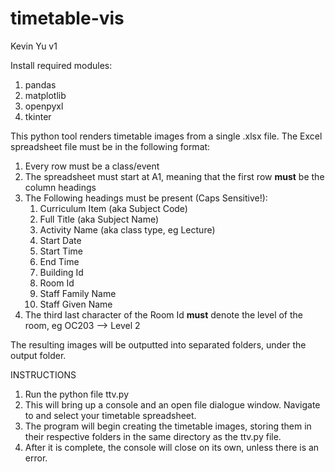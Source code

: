 # timetable-vis
Kevin Yu v1

Install required modules:
1. pandas
2. matplotlib
3. openpyxl
4. tkinter

This python tool renders timetable images from a single .xlsx file. The Excel spreadsheet file must be in the following 
format:

1. Every row must be a class/event
2. The spreadsheet must start at A1, meaning that the first row **must** be the column headings
3. The Following headings must be present (Caps Sensitive!):
   1. Curriculum Item (aka Subject Code)
   2. Full Title (aka Subject Name)
   3. Activity Name (aka class type, eg Lecture)
   4. Start Date
   5. Start Time
   6. End Time
   7. Building Id
   8. Room Id
   9. Staff Family Name
   10. Staff Given Name
4. The third last character of the Room Id **must** denote the level of the room, eg OC203 --> Level 2

The resulting images will be outputted into separated folders, under the output folder.

INSTRUCTIONS
1. Run the python file ttv.py
2. This will bring up a console and an open file dialogue window. Navigate to and select your timetable spreadsheet.
3. The program will begin creating the timetable images, storing them in their respective folders in the same directory as the ttv.py file.
4. After it is complete, the console will close on its own, unless there is an error.
